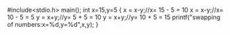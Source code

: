#include<stdio.h>
main();
int x=15,y=5
{
x = x-y;//x= 15 - 5 = 10
x = x-y;//x= 10 - 5 = 5
y = x+y;//y= 5 + 5 = 10
y = x+y;//y= 10 + 5 = 15
printf("swapping of numbers:x=%d,y=%d",x,y);
}
